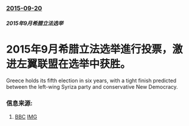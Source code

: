 ### [2015-09-20](/news/2015/09/20/index.md)

##### 2015年9月希腊立法选举
# 2015年9月希腊立法选举進行投票，激进左翼联盟在选举中获胜。 

Greece holds its fifth election in six years, with a tight finish predicted between the left-wing Syriza party and conservative New Democracy.


### 信息来源:

1. [BBC](http://www.bbc.co.uk/news/world-europe-34306084) [IMG](https://ichef.bbci.co.uk/news/1024/branded_news/12E98/production/_85646477_85646476.jpg)

